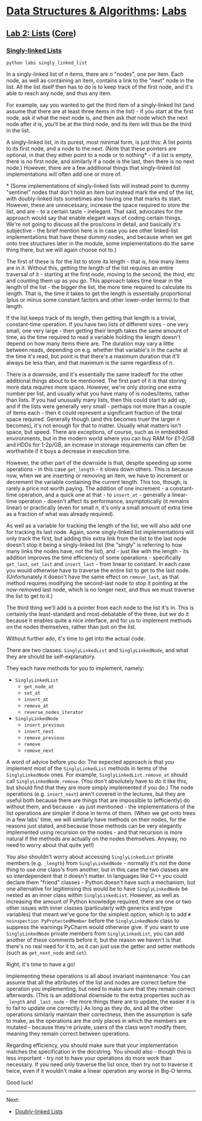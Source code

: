 # [Data Structures & Algorithms](https://github.com/bertie-wheen/dsa-2023-4/blob/trunk/README.md): [Labs](https://github.com/bertie-wheen/dsa-2023-4/blob/trunk/labs/README.md)

## [Lab 2: Lists](https://github.com/bertie-wheen/dsa-2023-4/blob/trunk/labs/lab2/README.md) ([Core](https://github.com/bertie-wheen/dsa-2023-4/blob/trunk/labs/lab2/core/README.md))

### [Singly-linked Lists](https://github.com/bertie-wheen/dsa-2023-4/blob/trunk/labs/lab2/core/singly_linked_list/README.md)
```shell
python labs singly_linked_list
```

In a singly-linked list of $n$ items, there are $n$ "nodes", one per item. Each node, as well as containing an item,
contains a link to the "next" node in the list. All the list itself then has to do is to keep track of the first node,
and it's able to reach any node, and thus any item.

For example, say you wanted to get the third item of a singly-linked list (and assume that there are at least three
items in the list) - if you start at the first node, ask it what the next node is, and then ask _that_ node which the
next node after _it_ is, you'll be at the third node, and its item will thus be the third in the list.

A singly-linked list, in its purest, most minimal form, is just this: A list points to its first node, and a node to the
next. (Note that these pointers are optional, in that they either point to a node or to nothing* - if a list is empty,
there is no first node, and similarly if a node is the last, then there is no next node.) However, there are a few
additional things that singly-linked list implementations will often add one or more of.

\* (Some implementations of singly-linked lists will instead point to dummy "sentinel" nodes that don't hold an item but
instead mark the end of the list, with doubly-linked lists sometimes also having one that marks its start. However,
these are unnecessary, increase the space required to store the list, and are - to a certain taste - inelegant. That
said, advocates for the approach would say that enable elegant ways of coding certain things. We're not going to
discuss all the pros/cons in detail, and basically it's subjective - the brief mention here is in case you see other
linked-list implementations that have these dummy nodes, and because when we get onto tree structures later in the
module, some implementations do the same thing there, but we will again choose not to.)

The first of these is for the list to store its length - that is, how many items are in it. Without this, getting the
length of the list requires an entire traversal of it - starting at the first node, moving to the second, the third, etc
and counting them up as you go. This approach takes time linear in the length of the list - the bigger the list, the
more time required to calculate its length. That is, the time it takes to get the length is essentially proportional
(plus or minus some constant factors and other lower-order terms) to that length.

If the list keeps track of its length, then getting that length is a trivial, constant-time operation. If you have two
lists of different sizes - one very small, one very large - then getting their length takes the same amount of time, as
the time required to read a variable holding the length doesn't depend on how many items there are. The duration may
vary a little between reads, depending on e.g. whether that variable's in the cache at the time it's read, but point is
that there's a maximum duration that it'll always be less than, and that maximum is the same regardless of $n$.

There is a downside, and it's essentially the same tradeoff for the other additional things about to be mentioned.
The first part of it is that storing more data requires more space. However, we're only storing one extra number per
list, and usually what you have many of is nodes/items, rather than lists. If you had unusually many lists, then this
could start to add up, and if the lists were generally very small - perhaps not more than a couple of items each - then
it could represent a significant fraction of the total space required. Generally though (and this becomes truer the
larger $n$ becomes), it's not enough for that to matter. Usually what matters isn't space, but speed. There are
exceptions, of course, such as in embedded environments, but in the modern world where you can buy RAM for £1-2/GB and
HDDs for 1-2p/GB, an increase in storage requirements can often be worthwhile if it buys a decrease in execution time.

However, the other part of the downside is that, despite speeding up some operations - in this case `get_length` -
it slows down others. This is because now, when we are inserting or removing an item, we have to increment or decrement
the variable containing the current length. This too, though, is rarely a price not worth paying. The addition of one
increment - a constant-time operation, and a quick one at that - to `insert_at` - generally a linear-time operation -
doesn't affect its performance, asymptotically (it remains linear) or practically (even for small $n$, it's only a small
amount of extra time as a fraction of what was already required).

As well as a variable for tracking the length of the list, we will also add one for tracking its last node. Again, some
singly-linked list implementations will only track the first, but adding this extra link from the list to the last node
doesn't stop it being a singly-linked list (the "singly" is referring to how many links the nodes have, not the list),
and - just like with the length - its addition improves the time efficiency of some operations - specifically
`get_last`, `set_last` and `insert_last` - from linear to constant. In each case you would otherwise have to traverse
the entire list to get to the last node. (Unfortunately it doesn't have the same effect on `remove_last`, as that method
requires modifying the second-last node to stop it pointing at the now-removed last node, which is no longer next, and
thus we must traverse the list to get to it.)

The third thing we'll add is a pointer from each node to the list it's in. This is certainly the least-standard and
most-debatable of the three, but we do it because it enables quite a nice interface, and for us to implement methods on
the nodes themselves, rather than just on the list.

Without further ado, it's time to get into the actual code.

There are two classes: `SinglyLinkedList` and `SinglyLinkedNode`, and what they are should be self-explanatory.

They each have methods for you to implement, namely:
- `SinglyLinkedList`
  - `get_node_at`
  - `set_at`
  - `insert_at`
  - `remove_at`
  - `reverse_nodes_iterator`
- `SinglyLinkedNode`
  - `insert_previous`
  - `insert_next`
  - `remove_previous`
  - `remove`
  - `remove_next`

A word of advice before you do: The expected approach is that you implement most of the `SinglyLinkedList` methods in
terms of the `SinglyLinkedNode` ones. For example, `SinglyLinkedList.remove_at` should call `SinglyLinkedNode.remove`.
(You don't absolutely have to do it like this, but should find that they are more simply implemented if you do.) The
node operations (e.g. `insert_next`) aren't covered in the lectures, but they are useful both because there are things
that are impossible to (efficiently) do without them, and because - as just mentioned - the implementations of the list
operations are simpler if done in terms of them. (When we get onto trees in a few labs' time, we will similarly have
methods on their nodes, for the reasons just stated, and because those methods can be very elegantly implemented using
recursion on the nodes - and that recursion is more natural if the methods are actually on the nodes themselves. Anyway,
no need to worry about that quite yet!)

You also shouldn't worry about accessing `SinglyLinkedList` private members (e.g. `_length`) from `SinglyLinkedNode` -
normally it's not the done thing to use one class's from another, but in this case the two classes are so interdependent
that it doesn't matter. In languages like C++ you could declare them "friend" classes - Python doesn't have such a
mechanism, but one alternative for legitimising this would be to have `SinglyLinkedNode` be nested as an inner class
within `SinglyLinkedList`. However, as well as increasing the amount of Python knowledge required, there are one or two
other issues with inner classes (particularly with generics and type variables) that meant we've gone for the simplest
option, which is to add `# noinspection PyProtectedMember` before the `SinglyLinkedNode` class to suppress the warnings
PyCharm would otherwise give. If you want to use `SinglyLinkedNode` private members from `SinglyLinkedList`, you can add
another of these comments before it, but the reason we haven't is that there's no real need for it to, as it can just
use the getter and setter methods (such as `get_next_node` and `set`).

Right, it's time to have a go!

Implementing these operations is all about invariant maintenance: You can assume that all the attributes of the list and
nodes are correct before the operation you implementing, but need to make sure that they remain correct afterwards.
(This is an additional downside to the extra properties such as `_length` and `_last_node` - the more things there are
to update, the easier it is to fail to update one correctly.) As long as they do, and all the other operations similarly
maintain their correctness, then the assumption is safe to make, as the operations are the only places in which the
members are mutated - because they're private, users of the class won't modify them, meaning they remain correct between
operations.

Regarding efficiency, you should make sure that your implementation matches the specification in the docstring. You
should also - though this is less important - try not to have your operations do more work than necessary. If you need
only traverse the list once, then try not to traverse it twice, even if it wouldn't make a linear operation any worse in
Big-O terms.

Good luck!

---

Next:
- [Doubly-linked Lists](https://github.com/bertie-wheen/dsa-2023-4/blob/trunk/labs/lab2/core/doubly_linked_list/README.md)
